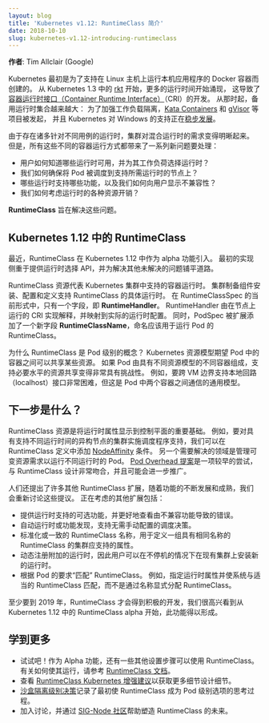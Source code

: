 ```yaml
---
layout: blog
title: 'Kubernetes v1.12: RuntimeClass 简介'
date: 2018-10-10
slug: kubernetes-v1.12-introducing-runtimeclass
---
```


**作者**: Tim Allclair (Google)

Kubernetes 最初是为了支持在 Linux 主机上运行本机应用程序的 Docker 容器而创建的。
从 Kubernetes 1.3 中的 [rkt](https://kubernetes.io/blog/2016/07/rktnetes-brings-rkt-container-engine-to-kubernetes/) 开始，更多的运行时间开始涌现，
这导致了[容器运行时接口（Container Runtime Interface）](https://kubernetes.io/blog/2016/12/container-runtime-interface-cri-in-kubernetes/)（CRI）的开发。
从那时起，备用运行时集合越来越大：
为了加强工作负载隔离，[Kata Containers](https://katacontainers.io/) 和 [gVisor](https://github.com/google/gvisor) 等项目被发起，
并且 Kubernetes 对 Windows 的支持正在[稳步发展](https://kubernetes.io/blog/2018/01/kubernetes-v19-beta-windows-support/)。

由于存在诸多针对不同用例的运行时，集群对混合运行时的需求变得明晰起来。
但是，所有这些不同的容器运行方式都带来了一系列新问题要处理：

- 用户如何知道哪些运行时可用，并为其工作负荷选择运行时？
- 我们如何确保将 Pod 被调度到支持所需运行时的节点上？
- 哪些运行时支持哪些功能，以及我们如何向用户显示不兼容性？
- 我们如何考虑运行时的各种资源开销？

**RuntimeClass** 旨在解决这些问题。

## Kubernetes 1.12 中的 RuntimeClass

最近，RuntimeClass 在 Kubernetes 1.12 中作为 alpha 功能引入。
最初的实现侧重于提供运行时选择 API，并为解决其他未解决的问题铺平道路。

RuntimeClass 资源代表 Kubernetes 集群中支持的容器运行时。
集群制备组件安装、配置和定义支持 RuntimeClass 的具体运行时。
在 RuntimeClassSpec 的当前形式中，只有一个字段，即 **RuntimeHandler**。
RuntimeHandler 由在节点上运行的 CRI 实现解释，并映射到实际的运行时配置。
同时，PodSpec 被扩展添加了一个新字段 **RuntimeClassName**，命名应该用于运行 Pod 的 RuntimeClass。

为什么 RuntimeClass 是 Pod 级别的概念？
Kubernetes 资源模型期望 Pod 中的容器之间可以共享某些资源。
如果 Pod 由具有不同资源模型的不同容器组成，支持必要水平的资源共享变得非常具有挑战性。
例如，要跨 VM 边界支持本地回路（localhost）接口非常困难，但这是 Pod 中两个容器之间通信的通用模型。

## 下一步是什么？

RuntimeClass 资源是将运行时属性显示到控制平面的重要基础。
例如，要对具有支持不同运行时间的异构节点的集群实施调度程序支持，我们可以在 RuntimeClass 定义中添加
[NodeAffinity](/zh-cn/docs/concepts/scheduling-eviction/assign-pod-node/#affinity-and-anti-affinity) 条件。
另一个需要解决的领域是管理可变资源需求以运行不同运行时的 Pod。
[Pod Overhead 提案](https://docs.google.com/document/d/1EJKT4gyl58-kzt2bnwkv08MIUZ6lkDpXcxkHqCvvAp4/preview)是一项较早的尝试，与
RuntimeClass 设计非常吻合，并且可能会进一步推广。

人们还提出了许多其他 RuntimeClass 扩展，随着功能的不断发展和成熟，我们会重新讨论这些提议。
正在考虑的其他扩展包括：

- 提供运行时支持的可选功能，并更好地查看由不兼容功能导致的错误。
- 自动运行时或功能发现，支持无需手动配置的调度决策。
- 标准化或一致的 RuntimeClass 名称，用于定义一组具有相同名称的 RuntimeClass 的集群应支持的属性。
- 动态注册附加的运行时，因此用户可以在不停机的情况下在现有集群上安装新的运行时。
- 根据 Pod 的要求“匹配” RuntimeClass。
  例如，指定运行时属性并使系统与适当的 RuntimeClass 匹配，而不是通过名称显式分配 RuntimeClass。

至少要到 2019 年，RuntimeClass 才会得到积极的开发，我们很高兴看到从 Kubernetes 1.12 中的 RuntimeClass alpha 开始，此功能得以形成。

## 学到更多


- 试试吧！作为 Alpha 功能，还有一些其他设置步骤可以使用 RuntimeClass。
  有关如何使其运行，请参考 [RuntimeClass 文档](/zh-cn/docs/concepts/containers/runtime-class/#runtime-class)。
- 查看 [RuntimeClass Kubernetes 增强建议](https://github.com/kubernetes/enhancements/blob/master/keps/sig-node/runtime-class.md)以获取更多细节设计细节。
- [沙盒隔离级别决策](https://docs.google.com/document/d/1fe7lQUjYKR0cijRmSbH_y0_l3CYPkwtQa5ViywuNo8Q/preview)记录了最初使
  RuntimeClass 成为 Pod 级别选项的思考过程。
- 加入讨论，并通过 [SIG-Node 社区](https://github.com/kubernetes/community/tree/master/sig-node)帮助塑造 RuntimeClass 的未来。
